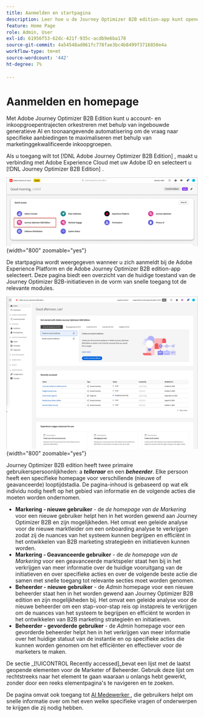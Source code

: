```yaml
---
title: Aanmelden en startpagina
description: Leer hoe u de Journey Optimizer B2B edition-app kunt openen en de homepage-informatie kunt gebruiken.
feature: Home Page
role: Admin, User
exl-id: 61956f53-62dc-421f-935c-acdb9e6ba178
source-git-commit: 4a54548ad061fc778fae3bc4b8499f3716850e4a
workflow-type: tm+mt
source-wordcount: '442'
ht-degree: 7%

---
```


# Aanmelden en homepage

Met Adobe Journey Optimizer B2B Edition kunt u account- en inkoopgroepentrajecten orkestreren met behulp van ingebouwde generatieve AI en toonaangevende automatisering om de vraag naar specifieke aanbiedingen te maximaliseren met behulp van marketinggekwalificeerde inkoopgroepen.

<!-- Requirements?
-->
Als u toegang wilt tot [!DNL Adobe Journey Optimizer B2B Edition] , maakt u verbinding met Adobe Experience Cloud met uw Adobe ID en selecteert u [!DNL Journey Optimizer B2B Edition] .

![ Adobe Experience Platform apps ](./assets/experience-cloud-apps.png){width="800" zoomable="yes"}

De startpagina wordt weergegeven wanneer u zich aanmeldt bij de Adobe Experience Platform en de Adobe Journey Optimizer B2B edition-app selecteert. Deze pagina biedt een overzicht van de huidige toestand van de Journey Optimizer B2B-initiatieven in de vorm van <!-- refined insights and--> snelle toegang tot de relevante modules. <!-- It also provides information about the ideal next action to take and where to find the comprehensive set of tutorials and documentation. -->

![ Journey Optimizer B2B edition homepage ](./assets/home-page.png){width="800" zoomable="yes"}

Journey Optimizer B2B edition heeft twee primaire gebruikerspersoonlijkheden: a _**telleraar**_ en een _**beheerder**_. Elke persoon heeft een specifieke homepage voor verschillende (nieuwe of geavanceerde) looptijdstadia. De pagina-inhoud is gebaseerd op wat elk individu nodig heeft op het gebied van informatie en de volgende acties die moeten worden ondernomen.

* **Markering - nieuwe gebruiker** - de _de homepage van de Markering_ voor een nieuwe gebruiker helpt hen in het worden gewend aan Journey Optimizer B2B en zijn mogelijkheden. Het omvat een geleide analyse voor de nieuwe marktleider om een onboarding analyse te verkrijgen zodat zij de nuances van het systeem kunnen begrijpen en efficiënt in het ontwikkelen van B2B marketing strategieën en initiatieven kunnen worden.
* **Markering - Geavanceerde gebruiker** - de _de homepage van de Markering_ voor een geavanceerde marktspeler staat hen bij in het verkrijgen van meer informatie over de huidige vooruitgang van de initiatieven en over specifieke acties en over de volgende beste actie die samen met snelle toegang tot relevante secties moet worden genomen.
* **Beheerder - nieuwe gebruiker** - de _Admin_ homepage voor een nieuwe beheerder staat hen in het worden gewend aan Journey Optimizer B2B edition en zijn mogelijkheden bij. Het omvat een geleide analyse voor de nieuwe beheerder om een stap-voor-stap reis op instapreis te verkrijgen om de nuances van het systeem te begrijpen en efficiënt te worden in het ontwikkelen van B2B marketing strategieën en initiatieven.
* **Beheerder - gevorderde gebruiker** - de _Admin_ homepage voor een gevorderde beheerder helpt hen in het verkrijgen van meer informatie over het huidige statuut van de instantie en op specifieke acties die kunnen worden genomen om het efficiënter en effectiever voor de marketers te maken.

De sectie _[!UICONTROL Recently accessed]_bevat een lijst met de laatst geopende elementen voor de Marketer of Beheerder. Gebruik deze lijst om rechtstreeks naar het element te gaan waaraan u onlangs hebt gewerkt, zonder door een reeks elementpagina&#39;s te navigeren en te zoeken.

De pagina omvat ook toegang tot [ AI Medewerker ](./ai-assistant/ai-assistant-overview.md), die gebruikers helpt om snelle informatie over om het even welke specifieke vragen of onderwerpen te krijgen die zij nodig hebben.<!-- and to obtain specific recommendations for their challenges or objectives-->

<!-- 

## Marketer - new user

The Marketer home page for a new user consists of three rows that assist the marketer in getting accustomed to Journey Optimizer B2B and its capabilities. It also provides a view of the latest journeys that have been created, which can serve as a starting point for a new user.

The first row consists of a guided walkthrough for the new marketer to obtain an onboarding walkthrough so that they can understand the nuances of the system and become efficient in developing B2B marketing strategies and initiatives.

The second row consists of the recent AJO B2B journeys that have been created across the platform so that the marketer can get inspiration for the best practices to create an account journey.

The third row consists of the learning resources that can help a marketer gain more information on a specific topic.

## Marketer - advanced user

The Marketer home page for an advanced marketer consists of four rows that assists the marketer in obtaining more information on the current progress of the initiatives and on specific actions and on the next best action to be taken along with quick access to relevant sections.

The first row consists of the next set of actions that a B2B marketer can take based on the previous actions taken and the current state of the initiative, which provides a prompt for the user to make the next move that would align to the objective of the initiatives and help them reach the goals quickly.

The second row consists of the most recent assets accessed by the marketer to make it easier for the marketer to locate them and make updates to the same.

The third row consists of the Key Performance Indicators that can help the marketer gauge the overall performance of the marketing initiatives.

The fourth row consists of the learning resources that can help a marketer gain more information on a specific topic.

## Administrator - new user

The _Admin_ home page for a new administrator consists of three rows that assists the administrator in getting accustomed to Journey Optimizer B2B Edition and its capabilities, and provides a view of the latest journeys that have been created that can serve as a starting point for a new user.

The first row consists of a guided walkthrough for the new marketer to obtain a step-by-step onboarding journey to understand the nuances of the system and become efficient in developing B2B marketing strategies and initiatives with AJO B2B.

The second row consists of the recent assets used by the B2B marketers in a single table to make it easier for the administrator to know which assets are currently under focus.

The third row consists of the learning resources that would help an administrator gain more information on a specific topic.

## Administrator - advanced user

The _Admin_ home page for an advanced administrator consists of four rows that assists the administrator in obtaining more information about the current status of the instance and on specific actions that can be taken to make it more efficient and effective for the marketers.

The first row consists of the next set of actions that an administrator can take based on the previous actions taken and the current state of the instance. It serves as a prompt for the administrator to make the necessary updates to the parameters of the instances such as user permissions or any specific module configurations.

The second row consists of the recent assets used by the B2B marketers in a single table to make it easier for the administrator to know which assets are currently under focus.

The third row consists of the Key Performance Indicators that would help the administrators gauge the progress of the instance in terms of operational parameters such as users and usage.

The fourth row consists of the learning resources that would help the administrator gain more information on a specific topic.

-->